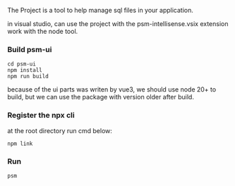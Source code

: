 The Project is a tool to help manage sql files in your application.

in visual studio, can use the project with the psm-intellisense.vsix extension work with the node tool.

### Build psm-ui
```
cd psm-ui
npm install
npm run build
```

because of the ui parts was writen by vue3, we should use node 20+ to build, but we can use the package with version older after build.

### Register the npx cli
at the root directory run cmd below:
```
npm link
```

### Run
```
psm
```